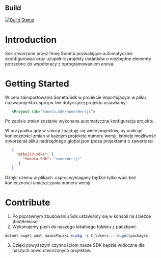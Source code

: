 ## Build 
[![Build Status](https://soneta.visualstudio.com/GitHub/_apis/build/status/Soneta.MsBuild.SDK?branchName=master)](https://soneta.visualstudio.com/GitHub/_build/latest?definitionId=2&branchName=master)

# Introduction 
Sdk stworzone przez firmę Soneta pozwalające automatycznie skonfigurować oraz uzupełnić projekty dodatków o niezbędne elementy potrzebne do współpracy z oprogramowaniem enova.

# Getting Started
W celu zaimportowania Soneta.Sdk w projekcie importującym w pliku nazwaprojektu.csproj w linii dotyczącej projektu ustawiamy: 
```xml
   <Project Sdk="Soneta.Sdk/numerWersji">  
```
Po zapisie zmian zostanie wykonana automatyczna konfiguracja projektu.

W przypadku gdy w solucji znajduję się wiele projektów, by uniknąć konieczności zmian w każdym projekcie numeru wersji, istnieje możliwość stworzenia pliku nadrzędnego global.json (poza projektami) o zawartości: 
```json
   { 
     "msbuild-sdks": { 
        "Soneta.Sdk": "numerWersji" 
      }
   } 
```
 Dzięki czemu w plikach .csproj wymagany będzie tylko wpis bez konieczności umieszczania numeru wersji.

# Contribute
1. Po poprawnym zbudowaniu Sdk ustawiamy się w konsoli na ścieżce \bin\Release
2. Wykonujemy push do naszego lokalnego folderu z paczkami: 
```powershell
dotnet nuget push nazwaPaczki.nupkg -s C:\Users....nuget\packages
``` 
3. Dzięki powyższym czynnościom nasze SDK będzie widoczne dla naszych nowo utworzonych projektów. 


